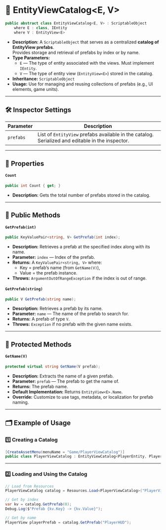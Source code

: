 # 🧩 EntityViewCatalog<E, V>

```csharp
public abstract class EntityViewCatalog<E, V> : ScriptableObject
    where E : class, IEntity
    where V : EntityView<E>
```

- **Description:** A `ScriptableObject` that serves as a centralized **catalog of EntityView prefabs**.  
  Provides storage and retrieval of prefabs by index or by name.
- **Type Parameters:**
    - `E` — The type of entity associated with the views. Must implement `IEntity`.
    - `V` — The type of entity view (`EntityView<E>`) stored in the catalog.
- **Inheritance:** `ScriptableObject`
- **Usage:** Use for managing and reusing collections of prefabs (e.g., UI elements, game units).

---

## 🛠 Inspector Settings

| Parameter  | Description                                          |
|------------|------------------------------------------------------|
| `prefabs`  | List of `EntityView` prefabs available in the catalog. Serialized and editable in the inspector. |

---

## 🔑 Properties

#### `Count`

```csharp
public int Count { get; }
```

- **Description:** Gets the total number of prefabs stored in the catalog.

---

## 🏹 Public Methods

#### `GetPrefab(int)`

```csharp
public KeyValuePair<string, V> GetPrefab(int index);
````

- **Description:** Retrieves a prefab at the specified index along with its name.
- **Parameter:** `index` — Index of the prefab.
- **Returns:** A `KeyValuePair<string, V>` where:
    - Key = prefab’s name (from `GetName(V)`),
    - Value = the prefab instance.
- **Throws:** `ArgumentOutOfRangeException` if the index is out of range.

#### `GetPrefab(string)`

```csharp
public V GetPrefab(string name);
````

- **Description:** Retrieves a prefab by its name.
- **Parameter:** `name` — The name of the prefab to search for.
- **Returns:** A prefab of type `V`.
- **Throws:** `Exception` if no prefab with the given name exists.

---

## 🏹 Protected Methods

#### `GetName(V)`

```csharp
protected virtual string GetName(V prefab);
```

- **Description:** Extracts the name of a given prefab.
- **Parameter:** `prefab` — The prefab to get the name of.
- **Returns:** The prefab name.
- **Default Implementation:** Returns `EntityView<E>.Name`.
- **Override:** Customize to use tags, metadata, or localization for prefab naming.

---

## 🗂 Example of Usage

### 1️⃣ Creating a Catalog

```csharp
[CreateAssetMenu(menuName = "Game/PlayerViewCatalog")]
public class PlayerViewCatalog : EntityViewCatalog<PlayerEntity, PlayerView> { }
````

---

### 2️⃣ Loading and Using the Catalog

```csharp
// Load from Resources
PlayerViewCatalog catalog = Resources.Load<PlayerViewCatalog>("PlayerViewCatalog");

// Get by index
var kv = catalog.GetPrefab(0);
Debug.Log($"Prefab {kv.Key} -> {kv.Value}");

// Get by name
PlayerView playerPrefab = catalog.GetPrefab("PlayerHUD");
````